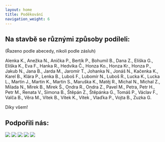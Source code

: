 ```yaml
---
layout: home
title: Poděkování
navigation_weight: 6
---
```


## Na stavbě se různými způsoby podíleli:

(Řazeno podle abecedy, nikoli podle zásluh)

Alenka K., Anežka N., Anička P., Bertík P., Bohumil B., Dana Z., Eliška G., Eliška K., Eva F., Hanka R., Hedvika Č., Honza Ko., Honza Kr., Honza P., Jakub N., Jana B., Jarda M., Jaromír T., Johanka N., Jonáš N., Kačenka K., Karel B., Klára P., Lenka B., Luboš F., Lubomír N., Luboš R., Lucka K., Lucka L., Martin J., Martin K., Martin S., Maruška K., Matěj R., Michal N., Michal Z., Milada N., Mirek B., Mirek Š., Ondra R., Ondra Z., Pavel M., Petra, Petr H., Petr M., Renata V., Simona B., Štěpán Z., Štěpánka G., Tomáš P., Václav F., Valča B., Věra M., Vítek B., Vítek K., Vítek , Vlaďka P., Vojta B., Zuzka G.

Díky všem!

## Podpořili nás:

<img src="/static/images/logo/SFZP_H_CMYK.png" >
<img src="/static/images/logo/geopark.png" >
<img src="/static/images/logo/lounovice-pod-blanikem-znak-barva.png" >
<img src="/static/images/logo/Logo SHB.png" >
<img src="/static/images/logo/Logo_GET.png" >